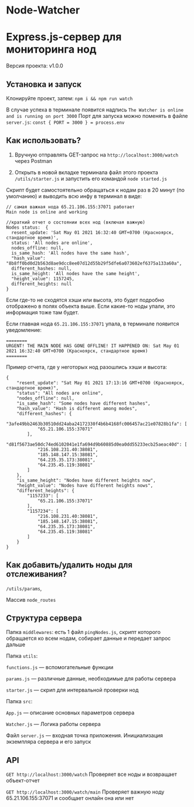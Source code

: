 # Node-Watcher
# Express.js-сервер для мониторинга нод

Версия проекта: v1.0.0

## Установка и запуск
Клонируйте проект, затем:
`npm i && npm run watch`

В случае успеха в терминале появится надпись `The Watcher is online and is running on port 3000`
Порт для запуска можно поменять в файле `server.js`: 
`const { PORT = 3000 } = process.env`

## Как использовать?
1) Вручную отправлять GET-запрос на `http://localhost:3000/watch` через Postman

2) Открыть в новой вкладке терминала файл этого проекта `/utils/starter.js`
и запустить его командой `node started.js`

Скрипт будет самостоятельно обращаться к нодам раз в 20 минут (по умолчанию) и выводить всю инфу в терминал в виде:

```
// самая важная нода 65.21.106.155:37071 работает
Main node is online and working

//краткий отчет о состоянии всех нод (включая важную)
Nodes status:  {
  resent_update: 'Sat May 01 2021 16:32:40 GMT+0700 (Красноярск, стандартное время)',
  status: 'All nodes are online',
  nodes_offline: null,
  is_same_hash: 'All nodes have the same hash',
  "hash_value": "8b8ff0bd0d2b563d8ae9dcc8ee07d12d55b29f5dfe6a073602ef6375a133a60a",
  different_hashes: null,
  is_same_height: 'All nodes have the same height',
  "height_value": 1157245,
  different_heights: null
}
```

Если где-то не сходятся хэши или высота, это будет подробно отображено в полях объекта выше.
Если какие-то ноды упали, это информация тоже там будет.

Если главная нода `65.21.106.155:37071` упала, в терминале появится уведомление:

```
========
URGENT! THE MAIN NODE HAS GONE OFFLINE! IT HAPPENED ON: Sat May 01 2021 16:32:40 GMT+0700 (Красноярск, стандартное время)
========
```

Пример отчета, где у неготорых нод разошлись хэши и высота:

```
{
    "resent_update": "Sat May 01 2021 17:13:16 GMT+0700 (Красноярск, стандартное время)",
    "status": "All nodes are online",
    "nodes_offline": null,
    "is_same_hash": "Some nodes have different hashes",
    "hash_value": "Hash is different among modes",
    "different_hashes": {
        "3afe49bb2463b30510dd24aba24172330f4b6b4168fc006457ac21e07828b1fa": [
            "65.21.106.155:37071"
        ],
        "d81f5673ae50dc74ed6102041e1fa694d9b60885d0ea0dd55233ecb25aeac40d": [
            "216.108.231.40:38081",
            "185.148.147.15:38081",
            "64.235.35.173:38081",
            "64.235.45.119:38081"
        ]
    },
    "is_same_height": "Nodes have different heights now",
    "height_value": "Nodes have different heights nows",
    "different_heights": {
        "1157233": [
            "65.21.106.155:37071"
        ],
        "1157234": [
            "216.108.231.40:38081",
            "185.148.147.15:38081",
            "64.235.35.173:38081",
            "64.235.45.119:38081"
        ]
    }
}
```

## Как добавить/удалить ноды для отслеживания?
`/utils/params`, 

Массив `node_routes`

## Структура сервера
Папка `middlewares`: есть 1 файл `pingNodes.js`, скрипт которого обращается ко всем нодам, собирает данные и передает запрос дальше

Папка `utils`:

`functions.js` — вспомогательные функции

`params.js` — различные данные, необходимые для работы сервера

`starter.js` — скрип для интервальной проверки нод

Папка `src`:

`App.js` — описание основных параметров сервера

`Watcher.js` — Логика работы сервера

Файл `server.js` — входная точка приложения. Инициализация экземпляра сервера и его запуск

## API

`GET http://localhost:3000/watch`
Проверяет все ноды и возвращает объект-отчет

`GET http://localhost:3000/watch/main`
Проверяет важную ноду 65.21.106.155:37071 и сообщает онлайн она или нет
